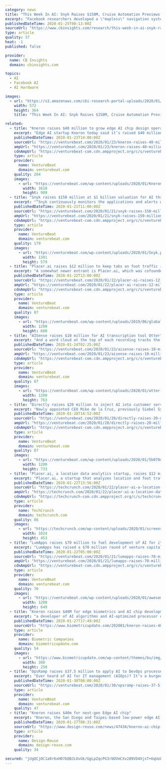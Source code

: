 ```yaml
---
category: news
title: "This Week In AI: Snyk Raises $150M, Cruise Automation Previews Electric AV, AI Chip Maker Kneron Raises $40M"
excerpt: "Facebook researchers developed a \"mapless\" navigation system for robots. ServiceNow acquired Loom Systems. Procurement marketplace scoutbee raised $60M. This week, we released our quarterly AI in Numbers report. This quarter’s report highlights AI investment activity, partnerships, and M&A in 2019. You can check it out in CB Insights Stories ..."
publishedDateTime: 2020-01-25T00:13:00Z
sourceUrl: "https://www.cbinsights.com/research/this-week-in-ai-snyk-raises-150m-cruise-automation-previews-electric-av-ai-chip-maker-kneron-raises-40m/"
type: article
quality: 37
heat: -1
published: false

provider:
  name: CB Insights
  domain: cbinsights.com

topics:
  - AI
  - Facebook AI
  - AI Hardware

images:
  - url: "https://s3.amazonaws.com/cbi-research-portal-uploads/2020/01/24103300/Facebook_AI_navigation-572x364.png"
    width: 572
    height: 364
    title: "This Week In AI: Snyk Raises $150M, Cruise Automation Previews Electric AV, AI Chip Maker Kneron Raises $40M"

related:
  - title: "Kneron raises $40 million to grow edge AI chip design operations"
    excerpt: "Edge AI startup Kneron today said it’s raised $40 million led by Horizon Ventures. The funding will be used to grow Kneron’s algorithms made especially for on-device machine learning and semiconductor design operations. Kneron released the KL520, a chip made especially for deployment of AI on devices like smart home or IoT devices last year ..."
    publishedDateTime: 2020-01-23T14:00:00Z
    sourceUrl: "https://venturebeat.com/2020/01/23/kneron-raises-40-million-to-grow-edge-ai-chip-design-operations/"
    ampUrl: "https://venturebeat.com/2020/01/23/kneron-raises-40-million-to-grow-edge-ai-chip-design-operations/amp/"
    cdnAmpUrl: "https://venturebeat-com.cdn.ampproject.org/c/s/venturebeat.com/2020/01/23/kneron-raises-40-million-to-grow-edge-ai-chip-design-operations/amp/"
    type: article
    provider:
      name: VentureBeat
      domain: venturebeat.com
    quality: 204
    images:
      - url: "https://venturebeat.com/wp-content/uploads/2020/01/Kneron_KL520.jpg?fit=1618%2C909&strip=all"
        width: 1618
        height: 909
  - title: "Snyk raises $150 million at $1 billion valuation for AI that protects open source code"
    excerpt: "“Snyk continuously monitors the applications and alerts when a newly disclosed vulnerability could impact the customer.” Above: Snyk in action AI, machine learning (ML), and automation are playing an increasingly big role in the cybersecurity sphere — just last year BlackBerry doled out $1.4 billion to acquire AI-powered security platform ..."
    publishedDateTime: 2020-01-21T11:00:00Z
    sourceUrl: "https://venturebeat.com/2020/01/21/snyk-raises-150-million-at-1-billion-valuation-for-ai-that-protects-open-source-code/"
    ampUrl: "https://venturebeat.com/2020/01/21/snyk-raises-150-million-at-1-billion-valuation-for-ai-that-protects-open-source-code/amp/"
    cdnAmpUrl: "https://venturebeat-com.cdn.ampproject.org/c/s/venturebeat.com/2020/01/21/snyk-raises-150-million-at-1-billion-valuation-for-ai-that-protects-open-source-code/amp/"
    type: article
    provider:
      name: VentureBeat
      domain: venturebeat.com
    quality: 179
    images:
      - url: "https://venturebeat.com/wp-content/uploads/2020/01/Snyk.png?fit=1301%2C579&strip=all"
        width: 1301
        height: 579
  - title: "Placer.ai raises $12 million to keep tabs on foot traffic in real time"
    excerpt: "A somewhat newer entrant is Placer.ai, which was cofounded in 2016 by Noam Ben-Zvi, Oded Fossfeld, Ofir Lemel, and Zohar Bar-Yehuda. It might not rival location data giants like FourSquare and ThinkNear, but it managed to nab $12 million this week in a funding round led by BV Capital with participation from Aleph, Reciprocal Ventures ..."
    publishedDateTime: 2020-01-22T13:00:00Z
    sourceUrl: "https://venturebeat.com/2020/01/22/placer-ai-raises-12-million-to-keep-tabs-on-foot-traffic-in-real-time/"
    ampUrl: "https://venturebeat.com/2020/01/22/placer-ai-raises-12-million-to-keep-tabs-on-foot-traffic-in-real-time/amp/"
    cdnAmpUrl: "https://venturebeat-com.cdn.ampproject.org/c/s/venturebeat.com/2020/01/22/placer-ai-raises-12-million-to-keep-tabs-on-foot-traffic-in-real-time/amp/"
    type: article
    provider:
      name: VentureBeat
      domain: venturebeat.com
    quality: 87
    images:
      - url: "https://venturebeat.com/wp-content/uploads/2019/06/global-e1579243388331.jpg?fit=1200%2C600&strip=all"
        width: 1200
        height: 600
  - title: "AISense raises $10 million for AI transcription tool Otter"
    excerpt: "And a word cloud at the top of each recording tracks the most-used terms. Otter competes with Microsoft’s Microsoft 365, which can host live events with AI-powered features such as facial recognition of attendees and autonomous speech-to-text conversion, as well as comparable meeting transcription tools from Cisco and startups Voicera ..."
    publishedDateTime: 2020-01-24T02:25:00Z
    sourceUrl: "https://venturebeat.com/2020/01/23/aisense-raises-10-million-for-ai-transcription-tool-otter/"
    ampUrl: "https://venturebeat.com/2020/01/23/aisense-raises-10-million-for-ai-transcription-tool-otter/amp/"
    cdnAmpUrl: "https://venturebeat-com.cdn.ampproject.org/c/s/venturebeat.com/2020/01/23/aisense-raises-10-million-for-ai-transcription-tool-otter/amp/"
    type: article
    provider:
      name: VentureBeat
      domain: venturebeat.com
    quality: 87
    images:
      - url: "https://venturebeat.com/wp-content/uploads/2020/01/otter-hero-screens-2-e1579832515149.png?fit=1200%2C763&strip=all"
        width: 1200
        height: 763
  - title: "Directly raises $20 million to inject AI into customer service"
    excerpt: "Newly appointed CEO Mike de la Cruz, previously Siebel Systems senior vice president of customer relationship management and Directly’s chief business officer, said the fresh capital willl “significantly” expand Directly’s ability to bring AI and customer experience automation to the market. It brings the company’s total raised to ..."
    publishedDateTime: 2020-01-28T14:52:00Z
    sourceUrl: "https://venturebeat.com/2020/01/28/directly-raises-20-million-to-inject-ai-into-customer-service/"
    ampUrl: "https://venturebeat.com/2020/01/28/directly-raises-20-million-to-inject-ai-into-customer-service/amp/"
    cdnAmpUrl: "https://venturebeat-com.cdn.ampproject.org/c/s/venturebeat.com/2020/01/28/directly-raises-20-million-to-inject-ai-into-customer-service/amp/"
    type: article
    provider:
      name: VentureBeat
      domain: venturebeat.com
    quality: 87
    images:
      - url: "https://venturebeat.com/wp-content/uploads/2020/01/5b070d85a92bfd1d8fa7ba1c_sharing_c5g69e6MSr5iT0iGaltGfR_upscaled_image_x4-1-e1580223042930.png?fit=1200%2C733&strip=all"
        width: 1200
        height: 733
  - title: "Placer.ai, a location data analytics startup, raises $12 million Series A"
    excerpt: "Placer.ai, a startup that analyzes location and foot traffic analytics for retailers and other businesses, announced today that it has closed a $12 million Series A. The round was led by JBV Capital, with participation from investors including Aleph, Reciprocal Ventures and OCA Ventures. The funding will be used on research and development of ..."
    publishedDateTime: 2020-01-22T13:56:00Z
    sourceUrl: "https://techcrunch.com/2020/01/22/placer-ai-a-location-data-analytics-startup-raises-12-million-series-a/"
    ampUrl: "https://techcrunch.com/2020/01/22/placer-ai-a-location-data-analytics-startup-raises-12-million-series-a/amp/"
    cdnAmpUrl: "https://techcrunch-com.cdn.ampproject.org/c/s/techcrunch.com/2020/01/22/placer-ai-a-location-data-analytics-startup-raises-12-million-series-a/amp/"
    type: article
    provider:
      name: TechCrunch
      domain: techcrunch.com
    quality: 86
    images:
      - url: "https://techcrunch.com/wp-content/uploads/2020/01/screenshot-4.png?w=1024"
        width: 1024
        height: 453
  - title: "LumApps raises $70 million to fuel development of AI for its workplace collaboration platform"
    excerpt: "LumApps has raised a $70 million round of venture capital as the Paris-based startup seeks to bring more AI and machine learning capabilities to its workplace collaboration platform. The company’s Social Intranet service is deployed internally by companies with the goal of connecting employees so they can share information and communicate ..."
    publishedDateTime: 2020-01-22T05:00:00Z
    sourceUrl: "https://venturebeat.com/2020/01/21/lumapps-raises-70-million-fuel-development-ai-workplace-collaboration-platform/"
    ampUrl: "https://venturebeat.com/2020/01/21/lumapps-raises-70-million-fuel-development-ai-workplace-collaboration-platform/amp/"
    cdnAmpUrl: "https://venturebeat-com.cdn.ampproject.org/c/s/venturebeat.com/2020/01/21/lumapps-raises-70-million-fuel-development-ai-workplace-collaboration-platform/amp/"
    type: article
    provider:
      name: VentureBeat
      domain: venturebeat.com
    quality: 76
    images:
      - url: "https://venturebeat.com/wp-content/uploads/2020/01/awesometable-e1579626289453.png?fit=1200%2C649&strip=all"
        width: 1200
        height: 649
  - title: "Kneron raises $40M for edge biometrics and AI chip development"
    excerpt: "a developer of AI algorithms and AI-optimized processor designs for use in edge devices such as surveillance cameras and other smart home products, raised an additional $40 million to further develop its products. Kneron, which has over 150 employees, has raised $73m to date. Kneron unveiled its first chip, the KL520 in May 2019. The chip ..."
    publishedDateTime: 2020-01-27T17:49:00Z
    sourceUrl: "https://www.biometricupdate.com/202001/kneron-raises-40m-for-edge-biometrics-and-ai-chip-development"
    type: article
    provider:
      name: Biometric Companies
      domain: biometricupdate.com
    quality: 54
    images:
      - url: "https://www.biometricupdate.com/wp-content/themes/bu/img/300x250-popup.jpg"
        width: 300
        height: 250
  - title: "OpsRamp raises $37.5 million to apply AI to DevOps processes"
    excerpt: "Ever heard of AI for IT management (AIOps)? It’s a burgeoning ecosystem of platforms and products that enhance IT operations by leveraging AI to analyze data collected from various tools and devices. Research and Markets anticipates it’ll be a $14.3 billion segment by 2025, and one of the startups leading the charge is OpsRamp. Raju Chekuri ..."
    publishedDateTime: 2020-01-30T08:00:00Z
    sourceUrl: "https://venturebeat.com/2020/01/30/opsramp-raises-37-5-million-to-apply-ai-to-devops-processes/"
    type: article
    provider:
      name: VentureBeat
      domain: venturebeat.com
    quality: 47
  - title: "Kneron raises $40m for next-gen Edge AI chip"
    excerpt: "Kneron, the San Diego and Taipei-based low-power edge AI startup, has raised $40 million in an A2 funding round. This funding round was led by previous backer Horizons Ventures and brings the company’s total financing to $73 million. Kneron CEO Albert Liu told EETimes that the additional funding will be used for a variety of things ..."
    publishedDateTime: 2020-01-27T08:31:00Z
    sourceUrl: "https://www.design-reuse.com/news/47434/kneron-ai-chip-funding.html"
    type: article
    provider:
      name: Design-Reuse
      domain: design-reuse.com
    quality: 34

secured: "jUgQCjOC1a0r6xHD7bQBJLOvGk/GgLpZqcPG3rbDVmCXv289VD4XjsT+6qUoL3F4EWCd9jyw8mcua2hTu/+AeLCOsJTNhKYss4MBHXT7hXjeEmTsuaUsnO2M2mjzT0BOhM12KpxBVa/XCsxXKXdHwwVEdNoxgTTYUAsaNdjiMMfCB1mX5z2sP5WplY3JQFKDZvNFc9MTge6tSL5U6OjxMQy4hWGVPLr5k5MHwxzT7jrw0vSGjGb4BD/BB2iX/RZh2tBj5QfecgpBj0Hre2PHC23OHbCYRPUfRId1YNn16W6Xc+wVMA5bxxB9oWCS43HaYS2pg2ljP+Mr68ab79H4i/nzbgMzKmCDKi+xbBFB0DQr6tR2VB4ow3uklmHuuMASNS/wDsIOnrcM75vhPBcRq56zvt9wcVjff4zrG9ruQm11mpBzrLO/0M+vB3lO+kYB9aK5hP64DpTadTvvW+DSmEQbPLmXmm4eb+rRWmkboS0=;l+50FgWmqv2pW7D2CDzMoQ=="
---
```



